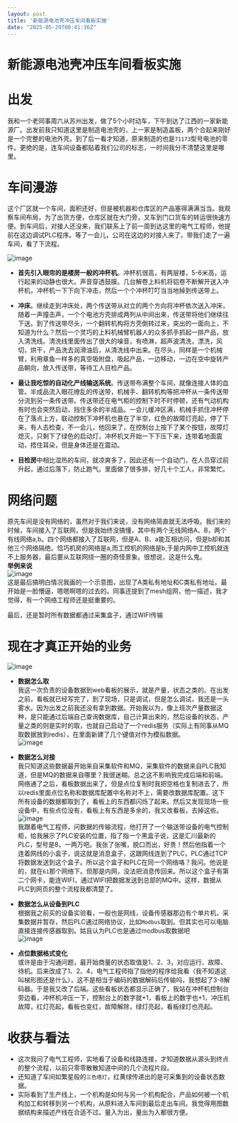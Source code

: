 ```yaml
---
layout: post
title: '新能源电池壳冲压车间看板实施'
date: "2025-05-29T00:41:36Z"
---
```

新能源电池壳冲压车间看板实施
==============

出发
==

我和一个老同事周六从苏州出发，做了5个小时动车，下午到达了江西的一家新能源厂。出发前我只知道这里是制造电池壳的，上一家是制造盖板，两个合起来刚好是一个完整的电池外壳。到了后一看才知道，原来制造的也是`71173`型号电池的零件。更绝的是，连车间设备都贴着我们公司的标志，一时间我分不清楚这里是哪里。

车间漫游
====

这个厂区就一个车间，面积还好，但是被机器和仓库区的产品塞得满满当当。我观察车间布局，为了出货方便，仓库区就在大门旁，叉车到门口货车的转运很快速方便。到车间后，对接人还没来，我们联系上了前一周到达这里的电气工程师，他提前在这边调试PLC程序。等了一会儿，公司在这边的对接人来了，带我们走了一遍车间，看了下流程。

![image](https://img2024.cnblogs.com/blog/1494271/202505/1494271-20250528165733242-800516880.png)

*   **首先引入眼帘的是楼房一般的冲杯机**。冲杯机很高，有两层楼，5-6米高，运行起来的动静也很大。声音穿透鼓膜。几台解卷上料机将铝卷不断解开送入冲杯机，冲杯机一下下向下冲击，然后一个个冲杯叮叮当当地掉到传送带上。
    
*   **冲床**。继续走到冲床处，两个传送带从对立的两个方向将冲杯依次送入冲床，随着一声撞击声，一个个电池方壳排成两列从中间出来，传送带将他们继续往下送。到了传送带尽头，一个翻转机构将方壳倒转过来，突出的一面向上，不知道为什么？然后一个灵巧的上料机械臂机器人的众多抓手抓起一排产品，放入清洗线。清洗线里面传出了很大的噪音，有喷淋，超声波清洗，漂洗，风切，烘干，产品洗去润滑油后，从清洗线中出来。在尽头，同样是一个机械臂，利用章鱼一样多的真空吸附盘，吸起产品，一边移动，一边在空中旋转产品朝向，放入传送带，等待工人目检产品。
    
*   **最让我吃惊的自动化产线输送系统**。传送带布满整个车间，就像连接人体的血管。半成品流入眼花缭乱的传送带，机械手、翻转机构等把冲杯从一条传送带分流到另一条传送带。传送带还在电气柜的控制下时不时停顿，还有气动机构有时也会突然启动，挡住多余的半成品。一会儿缓冲区满，机械手抓住冲杯停在了落点上方，联动控制下冲杯机也悬在了半空，红色的故障灯亮起，停了下来，有人去检查，不一会儿，他回来了，在控制台上按下了某个按钮，故障灯熄灭，只剩下了绿色的启动灯，冲杯机又开始一下下压下来，连带着地面震动，捂住耳朵，但是身体还是在震动。
    
*   **目检房**中相比湿热的车间，就凉爽多了，因此还有一个自动门，在人员穿过前升起，通过后落下，防止跑气。里面做了很多排，好几十个工人，非常繁忙。
    

网络问题
====

原先车间是没有网络的，虽然对于我们来说，没有网络简直就无法呼吸。我们来的时候，车间接入了互联网，但是我始终没搞懂，其中有两个无线网络A、B，两个有线网络a,b。四个网络都接入了互联网，但是A、B、a能互相访问，但是b却和其他三个网络隔绝。恰巧机房的网络是a,而工控机的网络是b,于是内网中工控机就连不上服务器，最后要从互联网绕一圈的奇怪景象。很想说，这是什么鬼。  
**举例来说**  
![image](https://img2024.cnblogs.com/blog/1494271/202505/1494271-20250528150218336-551617088.png)  
这是最后搞明白情况我画的一个示意图，出现了A类私有地址和C类私有地址。最开始是一脸懵逼，嗯嗯啊嗯的过去的。同事还提到了mesh组网，他一描述，我才觉得，有一个网络工程师还是挺重要的。

最后，还是暂时所有数据都通过采集盒子，通过WIFI传输

现在才真正开始的业务
==========

![image](https://img2024.cnblogs.com/blog/1494271/202505/1494271-20250528173046118-253294314.png)

*   **数据怎么取**  
    我这一次负责的设备数据到web看板的展示，就是产量，状态之类的。在出发之前，看板就已经写完了，到了现场，只是调试，但是怎么调试，我还是一头雾水。因为出发之前我还没有拿到数据。开始我以为，像上班次产量数据这种，是只能通过后端自己查询数据库，自己计算出来的，然后设备的状态，产量之类的则是实时的取，也就自己启动了一个redis服务（实际上有同事从MQ取数据放到redis），在里面新建了几个键值对作为模拟数据。  
    ![image](https://img2024.cnblogs.com/blog/1494271/202505/1494271-20250528160905358-1332712188.png)
    
*   **数据怎么对接**  
    我只知道这些数据最开始来自采集软件和MQ，采集软件的数据来自PLC我知道，但是MQ的数据来自哪里？我很迷糊。总之这不影响我完成后端和前端。  
    网络通了之后，看板数据出来了。但是点位复制时我把空格也复制进去了，所以redis里面点位名称和数据库配置中名称对不上，需要改数据库配置。这下所有设备的数据都取到了，看板上的东西都闪烁了起来。然后又发现现场一些设备中，有些点位没有，看板上有东西是多余的，我又改看板，去掉这些。  
    ![image](https://img2024.cnblogs.com/blog/1494271/202505/1494271-20250528161507833-1722542209.png)  
    我跟着电气工程师，问数据的传输流程，他打开了一个输送带设备的电气控制柜，给我展示了PLC安装的位置，指了指一个黑盒子说，这是汇川最新的PLC，型号是8，一两万吧。我张了张嘴，脱口而出，好贵！然后他指着一个连着网线的小盒子，说这就是消息盒子，这跟网线连到了PLC，PLC通过TCP将数据发送到这个盒子。所以这个盒子和PLC在同一个网络咯？我问。他说是的，就在`61`那个网络下。但那是内网，没法把消息传回来。所以这个盒子有第二个网卡，能连WIFI，通过WIFI把数据发送到总部的MQ中。这样，数据从PLC到网页的整个流程我都清楚了。
    
*   **数据怎么从设备到PLC**  
    根据我之前买的设备实验看，一般也是网线，设备传感器那边有个单片机，采集数据并暂存，然后PLC通过网络协议，比如`Modbus`取到。但其实也可以电脑直接连接传感器取到。姑且认为PLC也是通过modbus取数据吧  
    ![image](https://img2024.cnblogs.com/blog/1494271/202505/1494271-20250528163630224-778664221.png)
    
*   **点位数据格式变化**  
    或许是由于沟通问题，最开始商量的状态取值是1、2、3，对应运行、故障、待机。后来改成了1、2、4，电气工程师指了指他的程序给我看（我不知道这叫梯形图还是什么），这不是相当于编码的数据解码后传输吗，我想起了3-8解码器。于是我又改了后端。这些看板状态都显示正确了，我站在冲杯机控制台旁边看，冲杯机冲压一下，控制台上的数字就+1，看板上的数字也+1，冲压机故障，红灯亮起，看板也变红，故障解除，绿灯亮起，看板绿灯也亮起。
    

收获与看法
=====

*   这次我问了电气工程师，实地看了设备和线路连接，才知道数据从源头到终点的整个流程，以前只零零散散知道中间的几个流程片段。
*   还知道了车间如繁星般的`三色塔灯`，红黄绿传递出的是可采集到的设备状态数据。
*   实际看到了生产线上，一个机构是如何与另一个机构配合，产品如何被一个机构加工和转移到另一个机构，从原料进入车间到最后走出车间。我觉得用图数据结构来描述产线在合适不过。量入为出，量出为入都很方便。